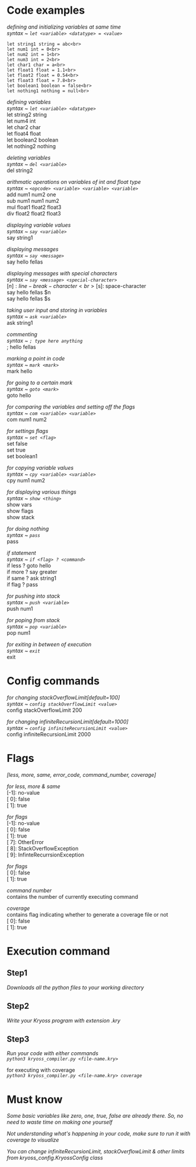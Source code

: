 
# Code examples

*defining and initializing variables at same time*<br>
*syntax ~ `let <variable> <datatype> = <value>`* <br>
```
let string1 string = abc<br>
let num1 int = 0<br>
let num2 int = 1<br>
let num3 int = 2<br>
let char1 char = a<br>
let float1 float = 1.1<br>
let float2 float = 0.54<br>
let float3 float = 7.8<br>
let boolean1 boolean = false<br>
let nothing1 nothing = null<br>
```

*defining variables*<br>
*syntax ~ `let <variable> <datatype>`*<br>
let string2 string<br>
let num4 int<br>
let char2 char<br>
let float4 float<br>
let boolean2 boolean<br>
let nothing2 nothing<br>

*deleting variables*<br>
*syntax ~ `del <variable>`*<br>
del string2<br>

*arithmatic operations on variables of int and float type*<br>
*syntax ~ `<opcode> <variable> <variable> <variable>`*<br>
add num1 num2 one<br>
sub num1 num1 num2<br>
mul float1 float2 float3<br>
div float2 float2 float3<br>

*displaying variable values*<br>
*syntax ~ `say <variable>`*<br>
say string1<br>

*displaying messages*<br>
*syntax ~ `say <message>`*<br>
say hello fellas<br>

*displaying messages with special characters*<br>
*syntax ~ `say <message> <special-character>`*<br>
[$n]: line-break-character<br>
[$s]: space-character<br>
say hello fellas $n<br>
say hello fellas $s<br>

*taking user input and storing in variables*<br>
*syntax ~ `ask <variable>`*<br>
ask string1<br>

*commenting*<br>
*syntax ~ `; type here anything`*<br>
; hello fellas<br>

*marking a point in code*<br>
*syntax ~ `mark <mark>`*<br>
mark hello <br>

*for going to a certain mark*<br>
*syntax ~ `goto <mark>`*<br>
goto hello<br>

*for comparing the variables and setting off the flags*<br>
*syntax ~ `com <variable> <variable>`*<br>
com num1 num2<br>

*for settings flags*<br>
*syntax ~ `set <flag>`*<br>
set false<br>
set true<br>
set boolean1<br>

*for copying variable values*<br>
*syntax ~ `cpy <variable> <variable>`*<br>
cpy num1 num2<br>

*for displaying various things*<br>
*syntax ~ `show <thing>`*<br>
show vars<br>
show flags<br>
show stack<br>

*for doing nothing*<br>
*syntax ~ `pass`*<br>
pass<br>

*if statement*<br>
*syntax ~ `if <flag> ? <command>`*<br>
if less ? goto hello<br>
if more ? say greater<br>
if same ? ask string1<br>
if flag ? pass<br>

*for pushing into stack*<br>
*syntax ~ `push <variable>`*<br>
push num1<br>

*for poping from stack*<br>
*syntax ~ `pop <variable>`*<br>
pop num1<br>

*for exiting in between of execution*<br>
*syntax ~ `exit`*<br>
exit<br>

# Config commands
*for changing stackOverflowLimit[default=100]*<br>
*syntax ~ `config stackOverflowLimit <value>`*<br>
config stackOverflowLimit 200<br>

*for changing infiniteRecursionLimit[default=1000]*<br>
*syntax ~ `config infiniteRecursionLimit <value>`*<br>
config infiniteRecursionLimit 2000<br>

# Flags

*[less, more, same, error_code, command_number, coverage]*<br>

*for less, more & same*<br>
[-1]: no-value<br>
[ 0]: false<br>
[ 1]: true<br>

*for flags*<br>
[-1]: no-value<br>
[ 0]: false<br>
[ 1]: true<br>
[ 7]: OtherError<br>
[ 8]: StackOverflowException<br>
[ 9]: InfinteRecurrsionException<br>

*for flags*<br>
[ 0]: false<br>
[ 1]: true<br>

*command number*<br>
contains the number of currently executing command<br>

*coverage*<br>
contains flag indicating whether to generate a coverage file or not<br>
[ 0]: false<br>
[ 1]: true<br>

# Execution command

## Step1
*Downloads all the python files to your working directory*<br>

## Step2
*Write your Kryoss program with extension .kry*<br>

## Step3
*Run your code with either commands*<br>
*`python3 kryoss_compiler.py <file-name.kry>`*<br>

for executing with coverage<br>
*`python3 kryoss_compiler.py <file-name.kry> coverage`*<br>

# Must know

*Some basic variables like zero, one, true, false are already there. So, no need to waste time on making one yourself*<br>

*Not understanding what's happening in your code, make sure to run it with coverage to visualize*<br>

*You can change infiniteRecursionLimit, stackOverflowLimit & other limits from kryoss_config.KryossConfig class*<br>
